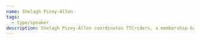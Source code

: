 ```yaml
---
name: Shelagh Pizey-Allen
tags:
  - type/speaker
description: Shelagh Pizey-Allen coordinates TTCriders, a membership-based group that takes collective action for better transit. She campaigns for fully accessible, frequent, dignified public transit that connects all Toronto neighbourhoods.
---
```

